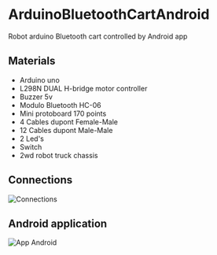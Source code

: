 # ArduinoBluetoothCartAndroid
Robot arduino Bluetooth cart controlled by Android app
## Materials
- Arduino uno
- L298N DUAL H-bridge motor controller
- Buzzer 5v
- Modulo Bluetooth HC-06
- Mini protoboard 170 points
- 4 Cables dupont Female-Male
- 12 Cables dupont Male-Male   
- 2 Led's
- Switch
- 2wd robot truck chassis
## Connections
![Connections](https://github.com/IramML/ArduinoBluetoothCartAndroid/blob/master/Images/Circuit.png)
## Android application
![App Android](https://github.com/IramML/ArduinoBluetoothCartAndroid/blob/master/Images/Screenshot.png)
